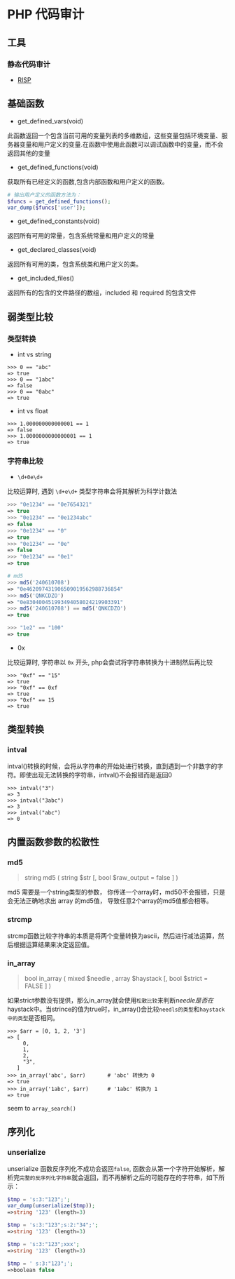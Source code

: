 # PHP 代码审计

## 工具

### 静态代码审计

* [RISP]()
## 基础函数

* get_defined_vars(void)

此函数返回一个包含当前可用的变量列表的多维数组，这些变量包括环境变量、服务器变量和用户定义的变量.在函数中使用此函数可以调试函数中的变量，而不会返回其他的变量

* get_defined_functions(void)

获取所有已经定义的函数,包含内部函数和用户定义的函数。

```php
# 输出用户定义的函数方法为：
$funcs = get_defined_functions();
var_dump($funcs['user']);
```

* get_defined_constants(void)

返回所有可用的常量，包含系统常量和用户定义的常量

* get_declared_classes(void)

返回所有可用的类，包含系统类和用户定义的类。

* get_included_files()

返回所有的包含的文件路径的数组，included 和 required 的包含文件

## 弱类型比较

### 类型转换


* int vs string

```
>>> 0 == "abc"
=> true
>>> 0 == "1abc"
=> false
>>> 0 == "0abc"
=> true
```

* int vs float 

```
>>> 1.000000000000001 == 1
=> false
>>> 1.0000000000000001 == 1
=> true
```

### 字符串比较

* `\d+0e\d+`

比较运算时, 遇到 `\d+e\d+` 类型字符串会将其解析为科学计数法

```php
>>> "0e1234" == "0e7654321"
=> true
>>> "0e1234" == "0e1234abc"
=> false
>>> "0e1234" == "0"
=> true
>>> "0e1234" == "0e"
=> false
>>> "0e1234" == "0e1"
=> true

# md5
>>> md5('240610708')
=> "0e462097431906509019562988736854"
>>> md5('QNKCDZO')
=> "0e830400451993494058024219903391"
>>> md5('240610708') == md5('QNKCDZO')
=> true

>>> "1e2" == "100"
=> true
```

* 0x

比较运算时, 字符串以 `0x` 开头, php会尝试将字符串转换为十进制然后再比较

```
>>> "0xf" == "15"
=> true
>>> "0xf" == 0xf
=> true
>>> "0xf" == 15
=> true
```

## 类型转换

### intval

intval()转换的时候，会将从字符串的开始处进行转换，直到遇到一个非数字的字符。即使出现无法转换的字符串，intval()不会报错而是返回0

```
>>> intval("3")
=> 3
>>> intval("3abc")
=> 3
>>> intval("abc")
=> 0
```

## 内置函数参数的松散性

### md5

> string md5 ( string $str [, bool $raw_output = false ] )

md5 需要是一个string类型的参数， 你传递一个array时，md5()不会报错，只是会无法正确地求出 array 的md5值， 导致任意2个array的md5值都会相等。

### strcmp

strcmp函数比较字符串的本质是将两个变量转换为ascii，然后进行减法运算，然后根据运算结果来决定返回值。

### in_array

> bool in_array ( mixed $needle , array $haystack [, bool $strict = FALSE ] )

如果strict参数没有提供，那么in_array就会使用`松散比较`来判断$needle是否在$haystack中。当strince的值为true时，in_array()会比较`needls的类型`和`haystack中的类型`是否相同。

```
>>> $arr = [0, 1, 2, '3']
=> [
     0,
     1,
     2,
     "3",
   ]
>>> in_array('abc', $arr)       # 'abc' 转换为 0
=> true
>>> in_array('1abc', $arr)      # '1abc' 转换为 1
=> true
```

seem to `array_search()`

## 序列化

### unserialize

unserialize 函数反序列化不成功会返回`false`, 函数会从第一个字符开始解析，解析完`完整的反序列化字符串`就会返回，而不再解析之后的可能存在的字符串，如下所示：

```php
$tmp = 's:3:"123";';
var_dump(unserialize($tmp));
=>string '123' (length=3)

$tmp = 's:3:"123";s:2:"34";';
=>string '123' (length=3)

$tmp = 's:3:"123";xxx';
=>string '123' (length=3)

$tmp = ' s:3:"123";';
=>boolean false
```